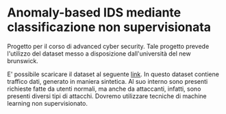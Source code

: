 # Anomaly-based IDS mediante classificazione non supervisionata
Progetto per il corso di advanced cyber security.
Tale progetto prevede l'utilizzo del dataset messo a disposizione dall'università del new brunswick.

E' possibile scaricare il dataset al seguente [link](https://www.unb.ca/cic/datasets/ids-2018.html).
In questo dataset contiene traffico dati, generato in maniera sintetica.
Al suo interno sono presenti richieste fatte da utenti normali, ma anche da attaccanti, infatti, sono presenti diversi tipi di attacchi.
Dovremo utilizzare tecniche di machine learning non supervisionato.

